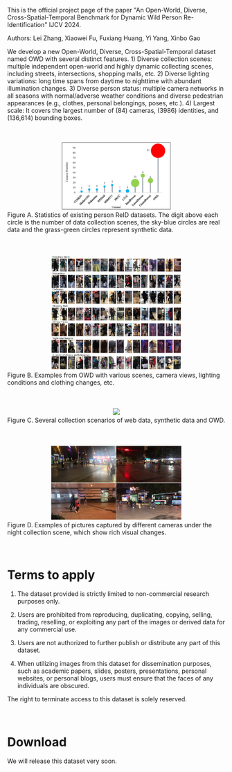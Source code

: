 This is the official project page of the paper "An Open-World, Diverse, Cross-Spatial-Temporal Benchmark for Dynamic Wild Person Re-Identification" IJCV 2024. 


Authors: Lei Zhang, Xiaowei Fu, Fuxiang Huang, Yi Yang, Xinbo Gao


We develop a new Open-World, Diverse, Cross-Spatial-Temporal dataset named OWD with several distinct features. 1) Diverse collection scenes: multiple independent open-world and highly dynamic collecting scenes, including streets, intersections, shopping malls, etc. 2) Diverse lighting variations: long time spans from daytime to nighttime with abundant illumination changes. 3) Diverse person status: multiple camera networks in all seasons with normal/adverse weather conditions and diverse pedestrian appearances (e.g., clothes, personal belongings, poses, etc.). 4) Largest scale: It covers the largest number of (84) cameras, (3986) identities, and (136,614) bounding boxes. 


<br>
<br>
<div align=center>
<img src="figures/figure1.jpg" width="50%">
</div>
Figure A. Statistics of existing person ReID datasets. The digit above each circle is the number of data collection scenes, the sky-blue circles are real data and the grass-green circles represent synthetic data.
<br>
<br>
<br>
<br>





<div align=center>
<img src="figures/figure3.jpeg" width="60%">
</div>
Figure B. Examples from OWD with various scenes, camera views, lighting conditions and clothing changes, etc.
<br>
<br>
<br>
<br>

<div align=center>
<img src="figures/figure5.jpeg" width="60%">
</div>
Figure C. Several collection scenarios of web data, synthetic data and OWD.
<br>
<br>
<br>
<br>


<div align=center>
<img src="figures/figure6.jpeg" width="60%">
</div>
Figure D. Examples of pictures captured by different cameras under the night collection scene, which show rich visual changes.
<br>
<br>
<br>

# Terms to apply
1) The dataset provided is strictly limited to non-commercial research purposes only.

2) Users are prohibited from reproducing, duplicating, copying, selling, trading, reselling, or exploiting any part of the images or derived data for any commercial use.

3) Users are not authorized to further publish or distribute any part of this dataset.

4) When utilizing images from this dataset for dissemination purposes, such as academic papers, slides, posters, presentations, personal websites, or personal blogs, users must ensure that the faces of any individuals are obscured.

The right to terminate access to this dataset is solely reserved.
<br>
<br>
<br>

# Download

We will release this dataset very soon. 
